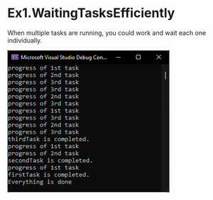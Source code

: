 # Ex1.WaitingTasksEfficiently
When multiple tasks are running, you could work and wait each one individually.

![Image 1](./assets/img1.png)
